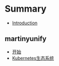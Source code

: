 # Summary

* [Introduction](README.md)

## martinyunify

* [开始](martinyunify/开始.md)
* [Kubernetes生态系统](kubernetessheng-tai-xi-tong.md)

